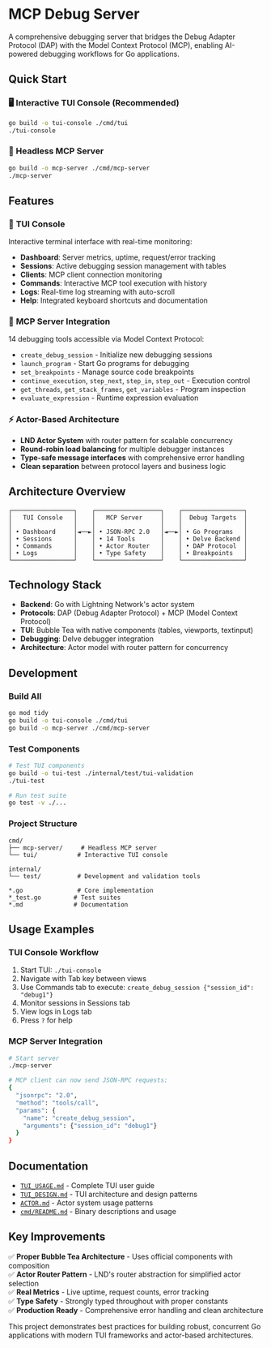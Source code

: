 # MCP Debug Server

A comprehensive debugging server that bridges the Debug Adapter Protocol (DAP) with the Model Context Protocol (MCP), enabling AI-powered debugging workflows for Go applications.

## Quick Start

### 🖥️ Interactive TUI Console (Recommended)
```bash
go build -o tui-console ./cmd/tui
./tui-console
```

### 🔧 Headless MCP Server
```bash
go build -o mcp-server ./cmd/mcp-server
./mcp-server
```

## Features

### 🎯 **TUI Console** 
Interactive terminal interface with real-time monitoring:
- **Dashboard**: Server metrics, uptime, request/error tracking
- **Sessions**: Active debugging session management with tables
- **Clients**: MCP client connection monitoring  
- **Commands**: Interactive MCP tool execution with history
- **Logs**: Real-time log streaming with auto-scroll
- **Help**: Integrated keyboard shortcuts and documentation

### 🔌 **MCP Server Integration**
14 debugging tools accessible via Model Context Protocol:
- `create_debug_session` - Initialize new debugging sessions
- `launch_program` - Start Go programs for debugging
- `set_breakpoints` - Manage source code breakpoints
- `continue_execution`, `step_next`, `step_in`, `step_out` - Execution control
- `get_threads`, `get_stack_frames`, `get_variables` - Program inspection
- `evaluate_expression` - Runtime expression evaluation

### ⚡ **Actor-Based Architecture**
- **LND Actor System** with router pattern for scalable concurrency
- **Round-robin load balancing** for multiple debugger instances
- **Type-safe message interfaces** with comprehensive error handling
- **Clean separation** between protocol layers and business logic

## Architecture Overview

```
┌─────────────────┐    ┌──────────────────┐    ┌─────────────────┐
│   TUI Console   │    │   MCP Server     │    │  Debug Targets  │
│                 │    │                  │    │                 │
│ • Dashboard     │◄──►│ • JSON-RPC 2.0   │◄──►│ • Go Programs   │
│ • Sessions      │    │ • 14 Tools       │    │ • Delve Backend │
│ • Commands      │    │ • Actor Router   │    │ • DAP Protocol  │
│ • Logs          │    │ • Type Safety    │    │ • Breakpoints   │
└─────────────────┘    └──────────────────┘    └─────────────────┘
```

## Technology Stack

- **Backend**: Go with Lightning Network's actor system
- **Protocols**: DAP (Debug Adapter Protocol) + MCP (Model Context Protocol)  
- **TUI**: Bubble Tea with native components (tables, viewports, textinput)
- **Debugging**: Delve debugger integration
- **Architecture**: Actor model with router pattern for concurrency

## Development

### Build All
```bash
go mod tidy
go build -o tui-console ./cmd/tui
go build -o mcp-server ./cmd/mcp-server
```

### Test Components
```bash
# Test TUI components
go build -o tui-test ./internal/test/tui-validation
./tui-test

# Run test suite
go test -v ./...
```

### Project Structure
```
cmd/
├── mcp-server/     # Headless MCP server
└── tui/           # Interactive TUI console

internal/
└── test/          # Development and validation tools

*.go               # Core implementation
*_test.go         # Test suites
*.md              # Documentation
```

## Usage Examples

### TUI Console Workflow
1. Start TUI: `./tui-console`
2. Navigate with Tab key between views
3. Use Commands tab to execute: `create_debug_session {"session_id": "debug1"}`
4. Monitor sessions in Sessions tab
5. View logs in Logs tab
6. Press `?` for help

### MCP Server Integration
```bash
# Start server
./mcp-server

# MCP client can now send JSON-RPC requests:
{
  "jsonrpc": "2.0",
  "method": "tools/call", 
  "params": {
    "name": "create_debug_session",
    "arguments": {"session_id": "debug1"}
  }
}
```

## Documentation

- [`TUI_USAGE.md`](TUI_USAGE.md) - Complete TUI user guide
- [`TUI_DESIGN.md`](TUI_DESIGN.md) - TUI architecture and design patterns  
- [`ACTOR.md`](ACTOR.md) - Actor system usage patterns
- [`cmd/README.md`](cmd/README.md) - Binary descriptions and usage

## Key Improvements

✅ **Proper Bubble Tea Architecture** - Uses official components with composition  
✅ **Actor Router Pattern** - LND's router abstraction for simplified actor selection  
✅ **Real Metrics** - Live uptime, request counts, error tracking  
✅ **Type Safety** - Strongly typed throughout with proper constants  
✅ **Production Ready** - Comprehensive error handling and clean architecture

This project demonstrates best practices for building robust, concurrent Go applications with modern TUI frameworks and actor-based architectures.